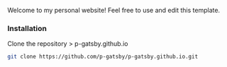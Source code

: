 Welcome to my personal website! Feel free to use and edit this template.

### Installation

Clone the repository > p-gatsby.github.io

  ```bash
  git clone https://github.com/p-gatsby/p-gatsby.github.io.git
  ```
